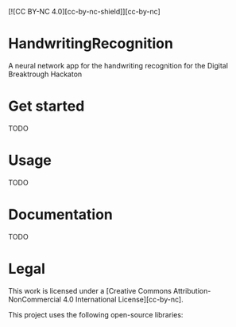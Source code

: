 [![CC BY-NC 4.0][cc-by-nc-shield]][cc-by-nc]

# HandwritingRecognition
A neural network app for the handwriting recognition for the Digital Breaktrough Hackaton

# Get started
TODO

# Usage
TODO

# Documentation
TODO

# Legal
This work is licensed under a [Creative Commons Attribution-NonCommercial 4.0 International License][cc-by-nc].

This project uses the following open-source libraries:
